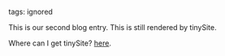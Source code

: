 tags: ignored

This is our second blog entry. This is still rendered by tinySite.

Where can I get tinySite? [here](http://github.com/robmen/tinysite).
